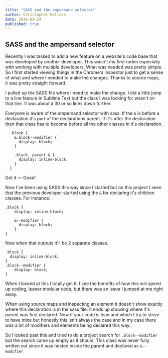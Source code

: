 ```yaml
---
title: "SASS and the ampersand selector"
author: Christopher Kollars
date: 2016-09-24
published: true
---
```


## SASS and the ampersand selector

Recently I was tasked to add a new feature on a website's code base that was developed by another developer. This wasn't my first rodeo especially with working with multiple developers. What was needed was pretty simple. So I first started viewing things in the Chrome's inspector just to get a sense of what and where I needed to make the changes. Thanks to source maps, it was pretty straight forward.

I pulled up the SASS file where I need to make the change. I did a little jump to a line feature in Sublime Text but the class I was looking for wasn't on that line. It was about a 30 or so lines down further.

Everyone is aware of the ampersand selector with sass. If the `&` is before a declaration it's part of the declarations parent. If it's after the declaration then that class has to become before all the other classes in it's declaration.

```
  .block {
    &.block--modifier {
      display: block;
    }

    .block__parent & {
      display: inline-block;
    }
  }
```

Got it — Good!

Now I've been using SASS this way since I started but on this project I seen that the previous developer started using the `&` for declaring it's children classes. For instance:

```
.block {
    display: inline-block;

    &--modifier {
      display: block;
    }
}
```

Now when that outputs it'll be 2 separate classes.

```
.block {
  display: inline-block;
}
.block--modifier {
    display: block;
}
```

When I looked at this I totally get it. I see the benefits of how this will speed up coding, leaner modular code; but there was an issue I jumped at me right away.

When using source maps and inspecting an element it doesn't show exactly where this declaration is in the sass file. It ends up showing where it's parent was first declared. Now if your code is lean and which I try to strive to have mine but honestly this isn't always the case and in my case there was a lot of modifiers and elements being declared this way.

So I looked past this and tried to do a project search for `.block--modifier` but the search came up empty as it should. This class was never fully written out since it was nested inside the parent and declared as `&--modifier`.
